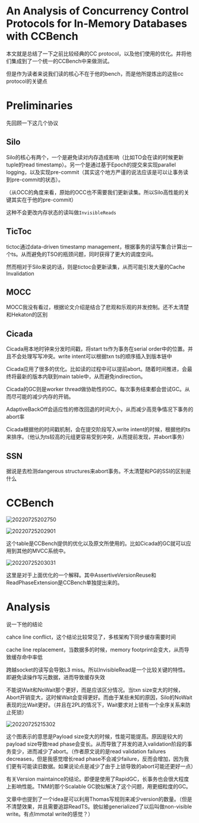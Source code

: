 # An Analysis of Concurrency Control Protocols for In-Memory Databases with CCBench

本文就是总结了一下之前比较经典的CC protocol，以及他们使用的优化。并将他们集成到了一个统一的CCBench中来做测试。

但是作为读者来说我们读的核心不在于他的bench，而是他所提炼出的这些cc protocol的关键点

# Preliminaries

先回顾一下这几个协议

## Silo

Silo的核心有两个，一个是避免读对内存造成影响（比如TO会在读的时候更新tuple的read timestamp）。另一个是通过基于Epoch的提交来实现parallel logging，以及实现pre-commit（其实这个地方严谨的说法应该是可以让事务读到pre-commit的状态）。

（从OCC的角度来看，原始的OCC也不需要我们更新读集。所以Silo高性能的关键其实在于他的pre-commit）

这种不会更改内存状态的读叫做`InvisibleReads`

## TicToc

tictoc通过data-driven timestamp management，根据事务的读写集合计算出一个ts。从而避免的TSO的瓶颈问题，同时获得了更大的调度空间。

然而相对于Silo来说的话，则是tictoc会更新读集，从而可能引发大量的Cache Invalidation

## MOCC

MOCC我没有看过，根据论文介绍是结合了悲观和乐观的并发控制。还不太清楚和Hekaton的区别

## Cicada

Cicada用本地时钟来分发时间戳，将start ts作为事务在serial order中的位置。并且不会处理写写冲突。write intent可以根据txn ts的顺序插入到版本链中

Cicada应用了很多的优化。比如读的过程中可以提前abort。随着时间推进，会最终将最新的版本内联到main table中，从而避免indirection。

Cicada的GC则是worker thread做协助性的GC。每次事务结束都会尝试GC。从而尽可能的减少内存的开销。

AdaptiveBackOff会适应性的修改回退的时间大小，从而减少高竞争情况下事务的abort率

Cicada根据他的时间戳机制，会在提交阶段写入write intent的时候，根据他的ts来排序。（他认为ts较高的元组更容易受到冲突，从而提前发现，并abort事务）

## SSN

据说是去检测dangerous structures来abort事务。不太清楚和PG的SSI的区别是什么

# CCBench

![20220725202750](https://picsheep.oss-cn-beijing.aliyuncs.com/pic/20220725202750.png)

![20220725202901](https://picsheep.oss-cn-beijing.aliyuncs.com/pic/20220725202901.png)

这个table是CCBench提供的优化以及原文所使用的。比如Cicada的GC就可以应用到其他的MVCC系统中。

![20220725203031](https://picsheep.oss-cn-beijing.aliyuncs.com/pic/20220725203031.png)

这里是对于上面优化的一个解释。其中AssertiveVersionReuse和ReadPhaseExtension是CCBench单独提出来的。

# Analysis

说一下他的结论

cahce line conflict，这个结论比较常见了，多核架构下同步缓存需要时间

cache line replacement，当数据多的时候，memory footprint会变大，从而导致缓存命中率低

跨越socket的读写会导致L3 miss。所以InvisibleRead是一个比较关键的特性。即避免读操作写元数据，进而导致缓存失效

不能说Wait和NoWait那个更好，而是应该区分情况。当txn size变大的时候，Abort开销变大，这时候Wait会变得更好。而由于某些未知的原因，Silo的NoWait表现的比Wait更好。（并且在2PL的情况下，Wait要求对上锁有一个全序关系来防止死锁）

![20220725215302](https://picsheep.oss-cn-beijing.aliyuncs.com/pic/20220725215302.png)

这个图表示的意思是Payload size变大的时候，性能可能提高。原因是较大的payload size导致read phase会变长。从而导致了并发的进入validation阶段的事务变少，进而减少了abort。（作者原文说的是read validation failures decreases，但是我感觉增长read phase不会减少failure，反而会增加，因为我们更有可能读旧数据。如果说论点是减少了由于上锁导致的abort可能还更好一点）

有关Version maintaince的结论。即便是使用了RapidGC，长事务也会很大程度上影响性能。TNM的那个Scalable GC貌似解决了这个问题，用更细粒度的GC。

文章中也提到了一个idea是可以利用Thomas写规则来减少version的数量。（但是不清楚效果，并且需要追踪ReadTS。貌似被generialized了以后叫做non-visible write。有点Immotal write的感觉？）


